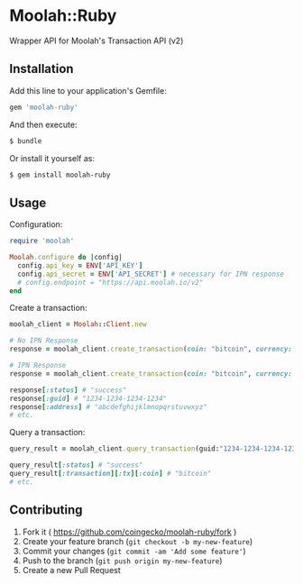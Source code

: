 # Moolah::Ruby

Wrapper API for Moolah's Transaction API (v2)

## Installation

Add this line to your application's Gemfile:

```bash
gem 'moolah-ruby'
```

And then execute:

```bash
$ bundle
```

Or install it yourself as:

```bash
$ gem install moolah-ruby
```

## Usage

Configuration:
```ruby
require 'moolah'

Moolah.configure do |config|
  config.api_key = ENV['API_KEY']
  config.api_secret = ENV['API_SECRET'] # necessary for IPN response
  # config.endpoint = "https://api.moolah.io/v2"
end
```

Create a transaction:
```ruby
moolah_client = Moolah::Client.new

# No IPN Response
response = moolah_client.create_transaction(coin: "bitcoin", currency: "USD", amount: "20", product: "Coingecko Pro")

# IPN Response
response = moolah_client.create_transaction(coin: "bitcoin", currency: "USD", amount: "20", product: "Coingecko Pro", ipn: "www.example.com/processed_payment", ipn_extra: "{ user_id: 1 }")

response[:status] # "success"
response[:guid] # "1234-1234-1234-1234"
response[:address] # "abcdefghijklmnopqrstuvwxyz"
# etc.
```

Query a transaction:
```ruby
query_result = moolah_client.query_transaction(guid:"1234-1234-1234-1234")

query_result[:status] # "success"
query_result[:transaction][:tx][:coin] # "bitcoin"
# etc.
```

## Contributing

1. Fork it ( https://github.com/coingecko/moolah-ruby/fork )
2. Create your feature branch (`git checkout -b my-new-feature`)
3. Commit your changes (`git commit -am 'Add some feature'`)
4. Push to the branch (`git push origin my-new-feature`)
5. Create a new Pull Request
